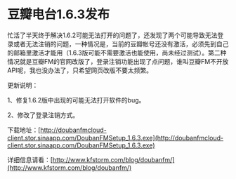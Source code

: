 # 豆瓣电台1.6.3发布

忙活了半天终于解决1.6.2可能无法打开的问题了，还发现了两个可能导致无法登录或者无法注销的问题，一种情况是，当前的豆瓣帐号还没有激活，必须先到自己的邮箱里激活才能用（1.6.3版可能不需要激活也能使用，尚未经过测试）。第二种情况就是豆瓣FM的官网改版了，登录注销功能出现了点问题，谁叫豆瓣FM不开放API呢，我也没办法了，只希望网页改版不要太频繁。

更新说明：

1、修复1.6.2版中出现的可能无法打开软件的bug。

2、修改了登录注销方式。

下载地址：[http://doubanfmcloud-client.stor.sinaapp.com/DoubanFMSetup_1.6.3.exe](http://doubanfmcloud-client.stor.sinaapp.com/DoubanFMSetup_1.6.3.exe)

详细信息请看：[http://www.kfstorm.com/blog/doubanfm/](http://www.kfstorm.com/blog/doubanfm/)
